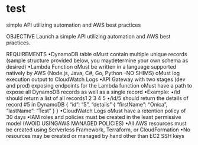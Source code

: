 # test
simple API utilizing automation and AWS best practices

OBJECTIVE
Launch a simple API utilizing automation and AWS best practices.

REQUIREMENTS
•DynamoDB table
oMust contain multiple unique records (sample structure provided below, you maydetermine your own schema as desired)
•Lambda Function
oMust be written in a language supported natively by AWS (Node.js, Java, C#, Go, Python
–NO SHIMS)
oMust log execution output to CloudWatch Logs
•API Gateway with two stages (dev and prod) exposing endpoints for the Lambda function
oMust have a path to expose all DynamoDB records as well as a single record
▪Example:
•/id should return a list of all records1
2
3
4
5
•/id/5 should return the details of record #5 in DynamoDB
{
“id”: “5”,
“details” {
“firstName”: “Onica”, “lastName”: “Test”
}
}
•CloudWatch Logs
oMust have a retention policy of 30 days
•IAM roles and policies must be created in the least permissive model (AVOID USINGAWS MANAGED POLICIES)
•All AWS resources must be created using Serverless Framework, Terraform, or CloudFormation
•No resources may be created or managed by hand other than EC2 SSH keys
